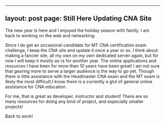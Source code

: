 ----
layout: post
page: Still Here Updating CNA Site
---

The new year is here and I enjoyed the holiday season with family. I am back to working on the web and networking. 

Since I do get an occasional candidate for MT CNA certification exam challenge, I keep the CNA site and update it once a year or so. 
I think about making a fancier site, all my own on my own dedicated server again, but for now I will keep it mostly as-is for another 
year. The online applications and resources I have been for more than 10 years have been great! I am not sure that gearing more to 
serve a larger audience is the way to go yet. Though there is little assistance with the Headmaster CNA exam and the MT exam is likely 
the most difficult,I know there is a currently a glut of general online assistance for CNA education.

For me, that is great as developer, instructor and student! There are so many resources for doing any kind of project, and especially
smaller projects! 

Back to work!
